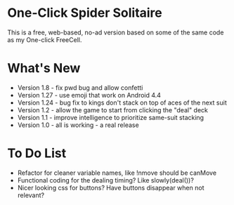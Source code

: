 # One-Click Spider Solitaire

This is a free, web-based, no-ad version based on some of the same code as my One-click FreeCell. 

# What's New

* Version 1.8 - fix pwd bug and allow confetti
* Version 1.27 - use emoji that work on Android 4.4
* Version 1.24 - bug fix to kings don't stack on top of aces of the next suit
* Version 1.2 - allow the game to start from clicking the "deal" deck
* Version 1.1 - improve intelligence to prioritize same-suit stacking
* Version 1.0 - all is working - a real release

# To Do List

* Refactor for cleaner variable names, like !nmove should be canMove
* Functional coding for the dealing timing? Like slowly(deal())?
* Nicer looking css for buttons? Have buttons disappear when not relevant?

